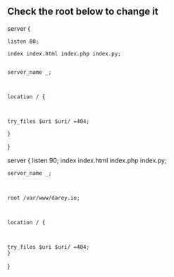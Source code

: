 ## Check the root below to change it




server {

    listen 80;

    index index.html index.php index.py;


    server_name _;

 

    location / {

 

    try_files $uri $uri/ =404;    

    }

}





server {
    listen 90;
    index index.html index.php index.py;

    server_name _;

 

    root /var/www/darey.io;

 

    location / {

 

    try_files $uri $uri/ =404;    
    }
}
